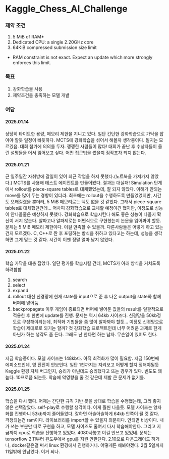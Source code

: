 # Kaggle_Chess_AI_Challenge
 
### 제약 조건
1. 5 MiB of RAM*
2. Dedicated CPU: a single 2.20GHz core
3. 64KiB compressed submission size limit
* RAM constraint is not exact. Expect an update which more strongly enforces this limit.

### 목표
 1. 강화학습을 사용
 2. 제약조건을 충족하는 모델 개발


### 여담
#### 2025.01.14 
 상당히 타이트한 용량, 메모리 제한을 지니고 있다. 일단 간단한 강화학습으로 가닥을 잡아야 할듯 일정이 빠듯하다.
 MCTS에 강화학습을 섞어서 해볼까 생각중이다. 될지는 모르겠음. 
 대회 참가에 의의를 두자. 쟁쟁한 사람들이 많다! 대회가 끝난 후 수상자들이 올린 설명들을 어서 읽어보고 싶다. 어떤 접근법을 썼을지 짐작조차 되지 않는다.

#### 2025.01.21
 근 일주일간 자취방에 갈일이 있어 최근 작업을 하지 못했다.(노트북을 가져가지 않았다.)
 MCTS를 사용해 테스트 에이전트를 만들어봤다.
 결과는 대실패!
 Simulation 단계에서 rollout를 piece-square tables로 대체했었는데, 잘 되지 않았다. 이해가 안되는 move를 많이 두는 경향이 있더라.
 최초에는 rollout을 수행하도록 만들었었지만, 시간도 오래걸렸을 뿐더러, 5 MiB 메모리로는 택도 없을 것 같았다.
 그래서 piece-square tables로 대체했던건데...
 어차피 강화학습으로 교체할 예정이긴 했지만, 이정도로 성능이 안나올줄은 예상하지 못했다.
 강화학습으로 학습시킨다 해도 좋은 성능이 나올지 확신이 서지 않는다. 알파고나 알파제로는 어떤식으로 구현했는지 논문을 읽어봐야 할듯.
 문제는 5 MiB 메모리 제한이다. 이걸 만족할 수 있을까.
 다른사람들은 어떻게 하고 있는건지 모르겠다. C, C++로 짠 후 포팅하는 방식을 취하고 있다고는 하는데, 성능을 생각하면 그게 맞는 것 같다.
 시간이 이젠 정말 얼마 남지 않았다.
 
 
#### 2025.01.22
 학습 가닥을 대충 잡았다. 일단 평가를 학습시킬 건데, MCTS가 아래 방식을 거치도록 하려함함
 1. search
 2. select
 3. expand
 4. rollout 대신 신경망에 현재 state를 input으로 준 후 나온 output을 state와 함께 버퍼에 넣어둠.
 5. backpropagate
 이후 게임이 종료되면 버퍼에 넣어둔 값들의 result를 일괄적으로 적용한 후 한번에 update를 진행.
 문제는 역시 64kb 사이즈다.
 신경망을 50kb정도로 구성해야되는데, 최적화 기법들을 좀 많이 알아봐야 할듯... 이정도 신경망으로 학습이 제대로로 되기는 할까?
 첫 강화학습 프로젝트인데 너무 어려운 과제로 한게 아닌가 하는 생각도 좀 든다.
 그래도 난 한다면 하는 남자. 무슨일이 있어도 한다.


#### 2025.01.24
 지금 학습중이다. 모델 사이즈는 148kb다. 아직 최적화가 많이 필요함.
 지금 150번째 에피소드인데, 영 진전이 안보인다. 일단 1천까지는 지켜보고 어떻게 할지 정해야될듯
 Kaggle 환경 자체 버그인지, 승리가 아닌데도 승리했다고 뜨는 경우가 있다. 빈도도 꽤 높다. 10프로쯤 되는듯.
 학습에 악영향을 줄 것 같은데 제발 큰 문제가 없기를.


#### 2025.01.25
 학습을 다시 했다. 어제는 간단한 규칙 기반 봇을 상대로 학습을 수행했는데, 그리 좋지 않은 선택같았다.
 self-play로 수행할 생각이다. 이게 훨씬 나을듯.
 모델 사이즈는 양자화를 진행하니 53kb까지 줄어들었다. 잘하면 아슬아슬하게 64kb 안쪽이 될 것 같다.
 걱정되는건 ram이다. 라이브러리를 import할 수 있을지 의문이다. 안되면 비상이다. 내가 쓰는 부분만 따로 구현을 하고, 모델 사이즈도 줄여서 다시 학습해야한다.
 그리고 지금까지 cpu로 학습을 진행하고 있었다. 4080사놓고 이걸 안쓰고 있었네.
 문제는 tensorflow 2.11부터 윈도우에서 gpu를 지원 안한단다.
 2.10으로 다운그레이드 하거나, docker같은걸 써서 linux 환경에서 진행하거나. 어떻게든 해봐야겠다.
 2월 5일까지 11일밖에 안남았다. 이거 되나.